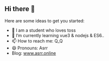 ## Hi there 👋

Here are some ideas to get you started:

- 🔭 I am a student who loves toss 
- 🌱 I’m currently learning vue3 & nodejs & ES6..
- 📫 How to reach me: Q_Q
- 😄 Pronouns: Asrr
- Blog: www.asrr.online
